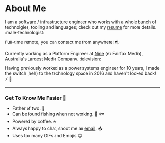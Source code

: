 # About Me

I am a software / infrastructure engineer who works with a whole bunch of technolgies, tooling and languages; check out my [resume] for more details. :male-technologist:

Full-time remote, you can contact me from anywhere! :earth_asia:

Currently working as a Platform Engineer at [Nine] (ex Fairfax Media), Australia's Largest Media Company. :television:

Having previously worked as a power systems engineer for 10 years, I made the switch (heh) to the technology space in 2016 and haven't looked back! :zap: :construction_worker:

---
### Get To Know Me Faster :rocket:

* Father of two. :two_women_holding_hands:
* Can be found fishing when not working. :fishing_pole_and_fish: :fish:
* Powered by coffee. :coffee: 
* Always happy to chat, shoot me an [email]. :inbox_tray:
* Uses too many GIFs and Emojis :upside_down_face:

[email]: ../email
[nine]: https://www.nineforbrands.com.au/
[resume]: ../resume

